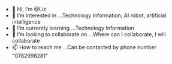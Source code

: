 - 👋 Hi, I’m @Liz
- 👀 I’m interested in ...Technology Information, AI robot, artificial intelligence
- 🌱 I’m currently learning ...Technology Information
- 💞️ I’m looking to collaborate on ...Where can I collaborate, I will collaborate
- 📫 How to reach me ...Can be contacted by phone number "0782998281"

<!---
Haivabong/Haivabong is a ✨ special ✨ repository because its `README.md` (this file) appears on your GitHub profile.
You can click the Preview link to take a look at your changes.
--->
